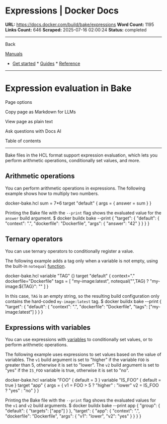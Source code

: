 # Expressions | Docker Docs

**URL:** https://docs.docker.com/build/bake/expressions
**Word Count:** 1195
**Links Count:** 646
**Scraped:** 2025-07-16 02:00:24
**Status:** completed

---

Back

[Manuals](https://docs.docker.com/manuals/)

  * [Get started](https://docs.docker.com/get-started/)   * [Guides](https://docs.docker.com/guides/)   * [Reference](https://docs.docker.com/reference/)

* * *

# Expression evaluation in Bake

Page options

Copy page as Markdown for LLMs

View page as plain text

Ask questions with Docs AI

Table of contents

* * *

Bake files in the HCL format support expression evaluation, which lets you perform arithmetic operations, conditionally set values, and more.

## Arithmetic operations

You can perform arithmetic operations in expressions. The following example shows how to multiply two numbers.

docker-bake.hcl               sum = 7*6          target "default" {       args = {         answer = sum       }     }

Printing the Bake file with the `--print` flag shows the evaluated value for the `answer` build argument.               $ docker buildx bake --print                    {       "target": {         "default": {           "context": ".",           "dockerfile": "Dockerfile",           "args": {             "answer": "42"           }         }       }     }

## Ternary operators

You can use ternary operators to conditionally register a value.

The following example adds a tag only when a variable is not empty, using the built-in `notequal` [function](https://docs.docker.com/build/bake/funcs/).

docker-bake.hcl               variable "TAG" {}          target "default" {       context="."       dockerfile="Dockerfile"       tags = [         "my-image:latest",         notequal("",TAG) ? "my-image:${TAG}": ""       ]     }

In this case, `TAG` is an empty string, so the resulting build configuration only contains the hard-coded `my-image:latest` tag.               $ docker buildx bake --print                    {       "target": {         "default": {           "context": ".",           "dockerfile": "Dockerfile",           "tags": ["my-image:latest"]         }       }     }

## Expressions with variables

You can use expressions with [variables](https://docs.docker.com/build/bake/variables/) to conditionally set values, or to perform arithmetic operations.

The following example uses expressions to set values based on the value of variables. The `v1` build argument is set to "higher" if the variable `FOO` is greater than 5, otherwise it is set to "lower". The `v2` build argument is set to "yes" if the `IS_FOO` variable is true, otherwise it is set to "no".

docker-bake.hcl               variable "FOO" {       default = 3     }          variable "IS_FOO" {       default = true     }          target "app" {       args = {         v1 = FOO > 5 ? "higher" : "lower"         v2 = IS_FOO ? "yes" : "no"       }     }

Printing the Bake file with the `--print` flag shows the evaluated values for the `v1` and `v2` build arguments.               $ docker buildx bake --print app                    {       "group": {         "default": {           "targets": ["app"]         }       },       "target": {         "app": {           "context": ".",           "dockerfile": "Dockerfile",           "args": {             "v1": "lower",             "v2": "yes"           }         }       }     }
